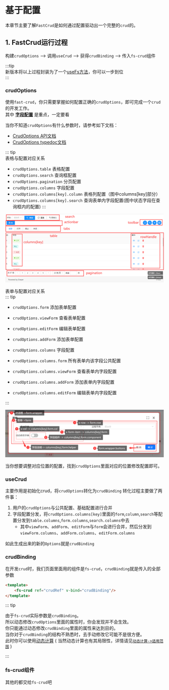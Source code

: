 
# 基于配置
本章节主要了解`FastCrud`是如何通过配置驱动出一个完整的`crud`的。
## 1. FastCrud运行过程
构建`crudOptions` --> 调用`useCrud` --> 获得`crudBinding` --> 传入`fs-crud`组件    

:::tip    
新版本将以上过程封装为了一个[useFs方法](../../api/use.md#useFs)，你可以一步到位    
::: 

### crudOptions
使用`fast-crud`，你只需要掌握如何配置正确的`crudOptions`，即可完成一个`crud`的开发工作。       
其中  [**字段配置**](./component.md)  是重点，一定要看      

当你不知道`crudOptions`有什么参数时，请参考如下文档：
* [CrudOptions API文档](../../api/crud-options/index.md) 
* [CrudOptions typedoc文档](/d.ts/types/CrudOptions.html)

::: tip   
表格与配置对应关系
* `crudOptions.table` 表格配置
* `crudOptions.search` 查询框配置
* `crudOptions.pagination` 分页配置
* `crudOptions.columns` 字段配置
* `crudOptions.columns[key].column` 表格列配置（图中columns[key]部分）
* `crudOptions.columns[key].search` 查询表单内字段配置(图中状态字段在查询框内的配置)
:::

![](../../images/struct.png)

表单与配置对应关系    
::: tip   
* `crudOptions.form` 添加表单配置
* `crudOptions.viewForm` 查看表单配置
* `crudOptions.editForm` 编辑表单配置
* `crudOptions.addForm` 添加表单配置

* `crudOptions.columns` 字段配置
* `crudOptions.columns.form` 所有表单内该字段公共配置

* `crudOptions.columns.viewForm` 查看表单内字段配置
* `crudOptions.columns.addForm` 添加表单内字段配置
* `crudOptions.columns.editForm` 编辑表单内字段配置

:::

![](../../images/form-layout.png)




当你想要调整对应位置的配置，找到`crudOptions`里面对应的位置修改配置即可。


### useCrud
主要作用是初始化crud，将`crudOptions`转化为`crudBinding` 
转化过程主要做了两件事：    
1. 用户的`crudOptions`与公共配置、基础配置进行合并
2. 字段配置分发，将`crudOptions.columns[key]`里面的`form`,`column`,`search`等配置分发到`table.columns`,`form.columns`,`search.columns`中去
   * 其中`viewForm`、`addForm`、`editForm`与`form`会进行合并，然后分发到`viewForm.columns`、`addForm.columns`、`editForm.columns`

如此生成出来的新的`Options`就是`crudBinding`


### crudBinding
在开发`crud`时，我们页面里面用的组件是`fs-crud`，`crudBinding`就是传入的全部参数

```html
<template>
    <fs-crud ref="crudRef" v-bind="crudBinding"/>
</template>
```

::: tip

由于`fs-crud`实际参数是`crudBinding`。    
所以动态修改`crudOptions`里面的属性时，你会发现并不会生效。      
你只能通过动态修改`crudBinding`里面的属性来达到目的。   
当你对于`crudBinding`的结构不熟悉时，去手动修改它可能不是很方便。     
此时你可以使用[动态计算](./compute.md) ( 当然动态计算也有其局限性，详情请见[`动态计算->适用范围`](./compute.html#适用范围) )

:::

### fs-crud组件
其他的都交给`fs-crud`吧     




